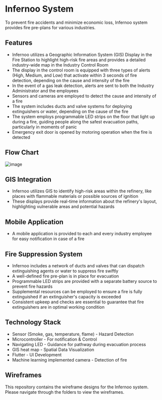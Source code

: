 # Infernoo System

To prevent fire accidents and minimize economic loss, Infernoo system provides fire pre-plans for various industries.

## Features

* Infernoo utilizes a Geographic Information System (GIS) Display in the Fire Station to highlight high-risk fire areas and provides a detailed industry-wide map in the Industry Control Room
* The display in the control room is equipped with three types of alerts (High, Medium, and Low) that activate within 3 seconds of fire detection, depending on the cause and intensity of the fire
* In the event of a gas leak detection, alerts are sent to both the Industry Administrator and the employees
* Sensors and cameras are employed to detect the cause and intensity of a fire
* The system includes ducts and valve systems for deploying extinguishers or water, depending on the cause of the fire
* The system employs programmable LED strips on the floor that light up during a fire, guiding people along the safest evacuation paths, particularly in moments of panic
* Emergency exit door is opened by motoring operation when the fire is detected

## Flow Chart
![image](https://github.com/user-attachments/assets/ad30b739-d791-4bae-b0c6-683231f4e464)


## GIS Integration

* Infernoo utilizes GIS to identify high-risk areas within the refinery, like places with flammable materials or possible sources of ignition
* These displays provide real-time information about the refinery's layout, highlighting vulnerable areas and potential hazards

## Mobile Application

* A mobile application is provided to each and every industry employee for easy notification in case of a fire

## Fire Suppression System

* Infernoo includes a network of ducts and valves that can dispatch extinguishing agents or water to suppress fire swiftly
* A well-defined fire pre-plan is in place for evacuation
* Programmable LED strips are provided with a separate battery source to prevent fire hazards
* Supplemental resources can be employed to ensure a fire is fully extinguished if an extinguisher's capacity is exceeded
* Consistent upkeep and checks are essential to guarantee that fire extinguishers are in optimal working condition

## Technology Stack

* Sensor (Smoke, gas, temperature, flame) - Hazard Detection
* Microcontroller - For notification & Control
* Navigating LED - Guidance for pathway during evacuation process
* GIS heat map - Spatial Data Visualization
* Flutter - UI Development
* Machine learning implemented camera - Detection of fire

## Wireframes

This repository contains the wireframe designs for the Infernoo system. Please navigate through the folders to view the wireframes.
